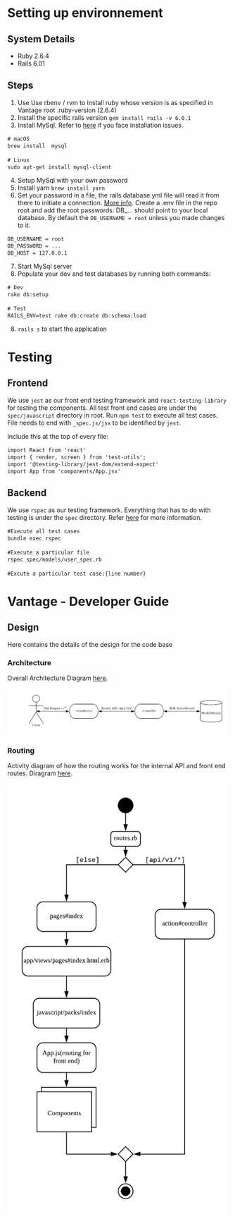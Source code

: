 # Setting up environnement

## System Details
- Ruby 2.6.4
- Rails 6.01

## Steps
1. Use Use rbenv / rvm to install ruby whose version is as specified in Vantage root .ruby-version (2.6.4)
2. Install the specific rails version `gem install rails -v 6.0.1`
3. Install MySql. Refer to [here](https://stackoverflow.com/questions/3608287/error-installing-mysql2-failed-to-build-gem-native-extension) if you face installation issues.
```
# macOS
brew install  mysql

# Linux
sudo apt-get install mysql-client
```
4. Setup MySql with your own password
5. Install yarn `brew install yarn`
6. Set your password in a file, the rails database.yml file will read it from there to initiate a connection. [More info](https://github.com/bkeepers/dotenv). Create a .env file in the repo root and add the root passwords:
DB_... should point to your local database. By default the `DB_USERNAME = root` unless you made changes to it.

```
DB_USERNAME = root
DB_PASSWORD = ...
DB_HOST = 127.0.0.1
```
7. Start MySql server
8. Populate your dev and test databases by running both commands:
```
# Dev
rake db:setup

# Test
RAILS_ENV=test rake db:create db:schema:load
```
8. `rails s` to start the application

# Testing

## Frontend
We use `jest` as our front end testing framework and `react-testing-library` for testing the components. All test front end cases are under the `spec/javascript` directory in root. Run `npm test` to execute all test cases. File needs to end with `_spec.js/jsx` to be identified by `jest`. 

Include this at the top of every file:
```
import React from 'react'
import { render, screen } from 'test-utils';
import '@testing-library/jest-dom/extend-expect'
import App from 'components/App.jsx'
```

## Backend
We use `rspec` as our testing framework. Everything that has to do with testing is under the `spec` directory. Refer [here](https://rspec.info) for more information.
```
#Execute all test cases
bundle exec rspec

#Execute a particular file
rspec spec/models/user_spec.rb

#Excute a particular test case:{line number}
```

# Vantage - Developer Guide

## Design
Here contains the details of the design for the code base

### Architecture
Overall Architecture Diagram [here](https://www.lucidchart.com/invitations/accept/8ac1faaa-3a92-4ce8-938a-7c3cd39228a0).

![Architecture Diagram](docs/images/ArchitectureDiagram.png)

### Routing
Activity diagram of how the routing works for the internal API and front end routes. Diragram [here](https://www.lucidchart.com/invitations/accept/8ac1faaa-3a92-4ce8-938a-7c3cd39228a0).

![Routing Diagram](docs/images/RoutingDiagram.png)

